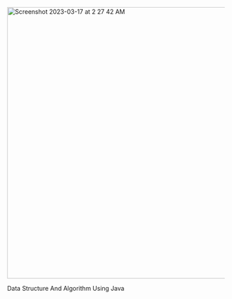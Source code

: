 <img width="629" alt="Screenshot 2023-03-17 at 2 27 42 AM" src="https://user-images.githubusercontent.com/9287388/225751770-f47e51d6-e539-4f99-b8c1-006c8283544a.png">

Data Structure And Algorithm Using Java
